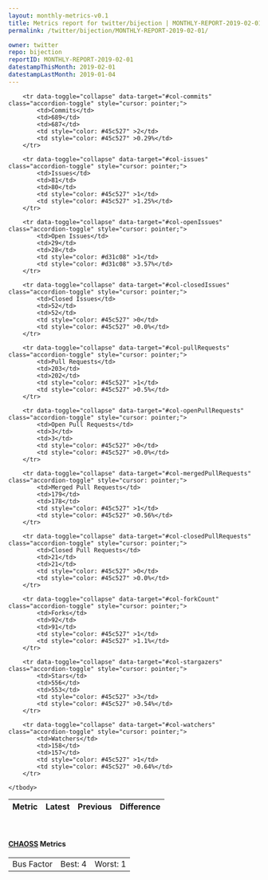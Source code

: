 ```yaml
---
layout: monthly-metrics-v0.1
title: Metrics report for twitter/bijection | MONTHLY-REPORT-2019-02-01 | 2019-02-01
permalink: /twitter/bijection/MONTHLY-REPORT-2019-02-01/

owner: twitter
repo: bijection
reportID: MONTHLY-REPORT-2019-02-01
datestampThisMonth: 2019-02-01
datestampLastMonth: 2019-01-04
---
```



<table class="table table-condensed" style="border-collapse:collapse;">
    <thead>
    <tr>
        <th>Metric</th>
        <th>Latest</th>
        <th>Previous</th>
        <th colspan="2" style="text-align: center;">Difference</th>
    </tr>
    </thead>
    <tbody>

        <tr data-toggle="collapse" data-target="#col-commits" class="accordion-toggle" style="cursor: pointer;">
            <td>Commits</td>
            <td>689</td>
            <td>687</td>
            <td style="color: #45c527" >2</td>
            <td style="color: #45c527" >0.29%</td>
        </tr>
        
        <tr data-toggle="collapse" data-target="#col-issues" class="accordion-toggle" style="cursor: pointer;">
            <td>Issues</td>
            <td>81</td>
            <td>80</td>
            <td style="color: #45c527" >1</td>
            <td style="color: #45c527" >1.25%</td>
        </tr>
        
        <tr data-toggle="collapse" data-target="#col-openIssues" class="accordion-toggle" style="cursor: pointer;">
            <td>Open Issues</td>
            <td>29</td>
            <td>28</td>
            <td style="color: #d31c08" >1</td>
            <td style="color: #d31c08" >3.57%</td>
        </tr>
        
        <tr data-toggle="collapse" data-target="#col-closedIssues" class="accordion-toggle" style="cursor: pointer;">
            <td>Closed Issues</td>
            <td>52</td>
            <td>52</td>
            <td style="color: #45c527" >0</td>
            <td style="color: #45c527" >0.0%</td>
        </tr>
        
        <tr data-toggle="collapse" data-target="#col-pullRequests" class="accordion-toggle" style="cursor: pointer;">
            <td>Pull Requests</td>
            <td>203</td>
            <td>202</td>
            <td style="color: #45c527" >1</td>
            <td style="color: #45c527" >0.5%</td>
        </tr>
        
        <tr data-toggle="collapse" data-target="#col-openPullRequests" class="accordion-toggle" style="cursor: pointer;">
            <td>Open Pull Requests</td>
            <td>3</td>
            <td>3</td>
            <td style="color: #45c527" >0</td>
            <td style="color: #45c527" >0.0%</td>
        </tr>
        
        <tr data-toggle="collapse" data-target="#col-mergedPullRequests" class="accordion-toggle" style="cursor: pointer;">
            <td>Merged Pull Requests</td>
            <td>179</td>
            <td>178</td>
            <td style="color: #45c527" >1</td>
            <td style="color: #45c527" >0.56%</td>
        </tr>
        
        <tr data-toggle="collapse" data-target="#col-closedPullRequests" class="accordion-toggle" style="cursor: pointer;">
            <td>Closed Pull Requests</td>
            <td>21</td>
            <td>21</td>
            <td style="color: #45c527" >0</td>
            <td style="color: #45c527" >0.0%</td>
        </tr>
        
        <tr data-toggle="collapse" data-target="#col-forkCount" class="accordion-toggle" style="cursor: pointer;">
            <td>Forks</td>
            <td>92</td>
            <td>91</td>
            <td style="color: #45c527" >1</td>
            <td style="color: #45c527" >1.1%</td>
        </tr>
        
        <tr data-toggle="collapse" data-target="#col-stargazers" class="accordion-toggle" style="cursor: pointer;">
            <td>Stars</td>
            <td>556</td>
            <td>553</td>
            <td style="color: #45c527" >3</td>
            <td style="color: #45c527" >0.54%</td>
        </tr>
        
        <tr data-toggle="collapse" data-target="#col-watchers" class="accordion-toggle" style="cursor: pointer;">
            <td>Watchers</td>
            <td>158</td>
            <td>157</td>
            <td style="color: #45c527" >1</td>
            <td style="color: #45c527" >0.64%</td>
        </tr>
        
    </tbody>
</table>
<br>
<h4><a target="_blank" href="https://chaoss.community/">CHAOSS</a> Metrics</h4>

<table class="table table-condensed" style="border-collapse:collapse;">
    <tbody>
        <td>Bus Factor</td>
        <td>Best: 4</td>
        <td>Worst: 1</td>
    </tbody>
</table>
